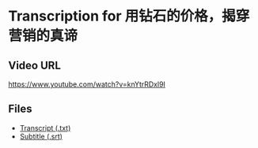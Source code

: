 # Transcription for 用钻石的价格，揭穿营销的真谛
## Video URL
https://www.youtube.com/watch?v=knYtrRDxl9I
 
## Files
- [Transcript (.txt)](./transcript.txt)
- [Subtitle (.srt)](./transcript.srt)
